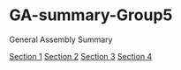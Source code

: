 # GA-summary-Group5
General Assembly Summary 

[Section 1](./section1.md)
[Section 2](./section2.md)
[Section 3](./section3.md)
[Section 4](./section4.md)
